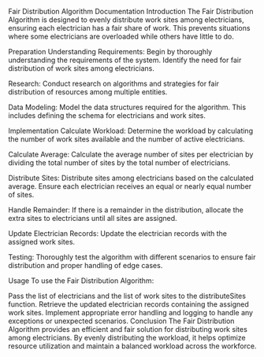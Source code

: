 Fair Distribution Algorithm Documentation Introduction The Fair Distribution Algorithm is designed to evenly distribute work sites among electricians, ensuring each electrician has a fair share of work. This prevents situations where some electricians are overloaded while others have little to do.

Preparation Understanding Requirements: Begin by thoroughly understanding the requirements of the system. Identify the need for fair distribution of work sites among electricians.

Research: Conduct research on algorithms and strategies for fair distribution of resources among multiple entities.

Data Modeling: Model the data structures required for the algorithm. This includes defining the schema for electricians and work sites.

Implementation Calculate Workload: Determine the workload by calculating the number of work sites available and the number of active electricians.

Calculate Average: Calculate the average number of sites per electrician by dividing the total number of sites by the total number of electricians.

Distribute Sites: Distribute sites among electricians based on the calculated average. Ensure each electrician receives an equal or nearly equal number of sites.

Handle Remainder: If there is a remainder in the distribution, allocate the extra sites to electricians until all sites are assigned.

Update Electrician Records: Update the electrician records with the assigned work sites.

Testing: Thoroughly test the algorithm with different scenarios to ensure fair distribution and proper handling of edge cases.

Usage To use the Fair Distribution Algorithm:

Pass the list of electricians and the list of work sites to the distributeSites function. Retrieve the updated electrician records containing the assigned work sites. Implement appropriate error handling and logging to handle any exceptions or unexpected scenarios. Conclusion The Fair Distribution Algorithm provides an efficient and fair solution for distributing work sites among electricians. By evenly distributing the workload, it helps optimize resource utilization and maintain a balanced workload across the workforce.
